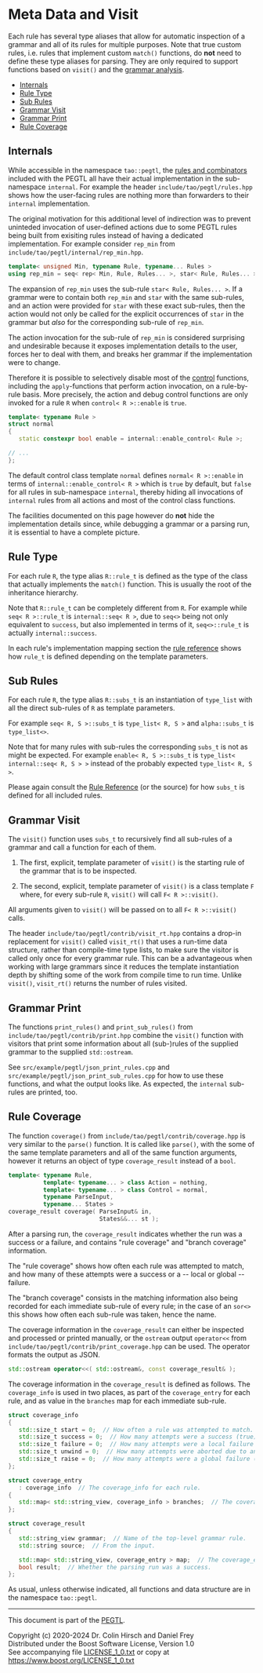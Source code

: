 # Meta Data and Visit

Each rule has several type aliases that allow for automatic inspection of a grammar and all of its rules for multiple purposes.
Note that true custom rules, i.e. rules that implement custom `match()` functions, do **not** need to define these type aliases for parsing.
They are only required to support functions based on `visit()` and the [grammar analysis](Grammar-Analysis.md).

* [Internals](#internals)
* [Rule Type](#rule-type)
* [Sub Rules](#sub-rules)
* [Grammar Visit](#grammar-visit)
* [Grammar Print](#grammar-print)
* [Rule Coverage](#rule-coverage)

## Internals

While accessible in the namespace `tao::pegtl`, the [rules and combinators](Rule-Reference.md) included with the PEGTL all have their actual implementation in the sub-namespace `internal`.
For example the header `include/tao/pegtl/rules.hpp` shows how the user-facing rules are nothing more than forwarders to their `internal` implementation.

The original motivation for this additional level of indirection was to prevent uninteded invocation of user-defined actions due to some PEGTL rules being built from exisiting rules instead of having a dedicated implementation.
For example consider `rep_min` from `include/tao/pegtl/internal/rep_min.hpp`.

```c++
template< unsigned Min, typename Rule, typename... Rules >
using rep_min = seq< rep< Min, Rule, Rules... >, star< Rule, Rules... > >;
```

The expansion of `rep_min` uses the sub-rule `star< Rule, Rules... >`.
If a grammar were to contain both `rep_min` and `star` with the same sub-rules, and an action were provided for `star` with these exact sub-rules, then the action would not only be called for the explicit occurrences of `star` in the grammar but *also* for the corresponding sub-rule of `rep_min`.

The action invocation for the sub-rule of `rep_min` is considered surprising and undesirable because it exposes implementation details to the user, forces her to deal with them, and breaks her grammar if the implementation were to change.

Therefore it is possible to selectively disable most of the [control](Control-and-Debug.md) functions, including the `apply`-functions that perform action invocation, on a rule-by-rule basis.
More precisely, the action and debug control functions are only invoked for a rule `R` when `control< R >::enable` is `true`.

```c++
template< typename Rule >
struct normal
{
   static constexpr bool enable = internal::enable_control< Rule >;

// ...
};
```

The default control class template `normal` defines `normal< R >::enable` in terms of `internal::enable_control< R >` which is `true` by default, but `false` for all rules in sub-namespace `internal`, thereby hiding all invocations of `internal` rules from all actions and most of the control class functions.

The facilities documented on this page however do **not** hide the implementation details since, while debugging a grammar or a parsing run, it is essential to have a complete picture.

## Rule Type

For each rule `R`, the type alias `R::rule_t` is defined as the type of the class that actually implements the `match()` function.
This is usually the root of the inheritance hierarchy.

Note that `R::rule_t` can be completely different from `R`.
For example while `seq< R >::rule_t` is `internal::seq< R >`, due to `seq<>` being not only equivalent to `success`, but also implemented in terms of it, `seq<>::rule_t` is actually `internal::success`.

In each rule's implementation mapping section the [rule reference](Rule-Reference.md) shows how `rule_t` is defined depending on the template parameters.

## Sub Rules

For each rule `R`, the type alias `R::subs_t` is an instantiation of `type_list` with all the direct sub-rules of `R` as template parameters.

For example `seq< R, S >::subs_t` is `type_list< R, S >` and `alpha::subs_t` is `type_list<>`.

Note that for many rules with sub-rules the corresponding `subs_t` is not as might be expected.
For example `enable< R, S >::subs_t` is `type_list< internal::seq< R, S > >` instead of the probably expected `type_list< R, S >`.

Please again consult the [Rule Reference](Rule-Reference.md) (or the source) for how `subs_t` is defined for all included rules.

## Grammar Visit

The `visit()` function uses `subs_t` to recursively find all sub-rules of a grammar and call a function for each of them.

1. The first, explicit, template parameter of `visit()` is the starting rule of the grammar that is to be inspected.

2. The second, explicit, template parameter of `visit()` is a class template `F` where, for every sub-rule `R`, `visit()` will call `F< R >::visit()`.

All arguments given to `visit()` will be passed on to all `F< R >::visit()` calls.

The header `include/tao/pegtl/contrib/visit_rt.hpp` contains a drop-in replacement for `visit()` called `visit_rt()` that uses a run-time data structure, rather than compile-time type lists, to make sure the visitor is called only once for every grammar rule.
This can be a advantageous when working with large grammars since it reduces the template instantiation depth by shifting some of the work from compile time to run time.
Unlike `visit()`, `visit_rt()` returns the number of rules visited.

## Grammar Print

The functions `print_rules()` and `print_sub_rules()` from `include/tao/pegtl/contrib/print.hpp` combine the `visit()` function with visitors that print some information about all (sub-)rules of the supplied grammar to the supplied `std::ostream`.

See `src/example/pegtl/json_print_rules.cpp` and `src/example/pegtl/json_print_sub_rules.cpp` for how to use these functions, and what the output looks like.
As expected, the `internal` sub-rules are printed, too.

## Rule Coverage

The function `coverage()` from `include/tao/pegtl/contrib/coverage.hpp` is very similar to the `parse()` function.
It is called like `parse()`, with the some of the same template parameters and all of the same function arguments, however it returns an object of type `coverage_result` instead of a `bool`.

```c++
template< typename Rule,
          template< typename... > class Action = nothing,
          template< typename... > class Control = normal,
          typename ParseInput,
          typename... States >
coverage_result coverage( ParseInput& in,
                          States&&... st );
```

After a parsing run, the `coverage_result` indicates whether the run was a success or a failure, and contains "rule coverage" and "branch coverage" information.

The "rule coverage" shows how often each rule was attempted to match, and how many of these attempts were a success or a -- local or global -- failure.

The "branch coverage" consists in the matching information also being recorded for each immediate sub-rule of every rule; in the case of an `sor<>` this shows how often each sub-rule was taken, hence the name.

The coverage information in the `coverage_result` can either be inspected and processed or printed manually, or the `ostream` output `operator<<` from `include/tao/pegtl/contrib/print_coverage.hpp` can be used.
The operator formats the output as JSON.

```c++
std::ostream operator<<( std::ostream&, const coverage_result& );
```

The coverage information in the `coverage_result` is defined as follows.
The `coverage_info` is used in two places, as part of the `coverage_entry` for each rule, and as value in the `branches` map for each immediate sub-rule.

```c++
struct coverage_info
{
   std::size_t start = 0;  // How often a rule was attempted to match.
   std::size_t success = 0;  // How many attempts were a success (true).
   std::size_t failure = 0;  // How many attempts were a local failure (false).
   std::size_t unwind = 0;  // How many attempts were aborted due to an exception (thrown here or elsewhere).
   std::size_t raise = 0;  // How many attempts were a global failure (exception thrown at this rule).
};

struct coverage_entry
   : coverage_info  // The coverage_info for each rule.
{
   std::map< std::string_view, coverage_info > branches;  // The coverage_info for each immediate sub-rule.
};

struct coverage_result
{
   std::string_view grammar;  // Name of the top-level grammar rule.
   std::string source;  // From the input.

   std::map< std::string_view, coverage_entry > map;  // The coverage_entry for each rule.
   bool result;  // Whether the parsing run was a success.
};
```

As usual, unless otherwise indicated, all functions and data structure are in the namespace `tao::pegtl`.

---

This document is part of the [PEGTL](https://github.com/taocpp/PEGTL).

Copyright (c) 2020-2024 Dr. Colin Hirsch and Daniel Frey<br>
Distributed under the Boost Software License, Version 1.0<br>
See accompanying file [LICENSE_1_0.txt](../LICENSE_1_0.txt) or copy at https://www.boost.org/LICENSE_1_0.txt
